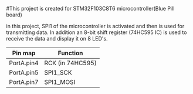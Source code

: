 #This project is created for STM32F103C8T6 microcontroller(Blue Pill board)

in this project, SPI1 of the microcontroller is activated and then is used for transmitting  data. In addition an 8-bit shift register (74HC595 IC) is used to receive the data and display it on 8 LED's.


| Pin map     | Function    |
| ----------- | ----------- |
| PortA.pin4  | RCK (in 74HC595) |
| PortA.pin5  | SPI1_SCK         |
| PortA.pin7  | SPI1_MOSI        |




